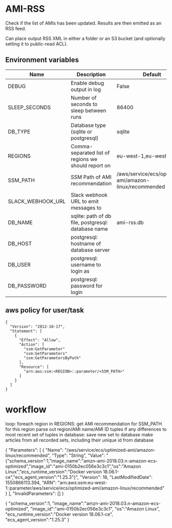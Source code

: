 # AMI-RSS

Check if the list of AMIs has been updated. Results are then emitted as an RSS feed.

Can place output RSS XML in either a folder or an S3 bucket (and optionally setting it to public-read ACL).

## Environment variables

| Name              | Description                                         | Default                                                 |
|-------------------|-----------------------------------------------------|---------------------------------------------------------|
| DEBUG             | Enable debug output in log                          | False                                                   |
| SLEEP_SECONDS     | Number of seconds to sleep between runs             | 86400                                                   |
| DB_TYPE           | Database type (sqlite or postgresql)                | sqlite                                                  |
| REGIONS           | Comma-separated list of regions we should report on | eu-west-1,eu-west-2                                     |
| SSM_PATH          | SSM Path of AMI recommendation                      | /aws/service/ecs/optimized-ami/amazon-linux/recommended |
| SLACK_WEBHOOK_URL | Slack webhook URL to emit messages to               |                                                         |
| DB_NAME           | sqlite: path of db file, postgresql: database name  | ami-rss.db                                              |
| DB_HOST           | postgresql: hostname of database server             |                                                         |
| DB_USER           | postgresql: username to login as                    |                                                         |
| DB_PASSWORD       | postgresql: password for login                      |                                                         |

## aws policy for user/task

```
{
  "Version": "2012-10-17",
  "Statement": [
    {
      "Effect": "Allow",
      "Action": [
        "ssm:GetParameter"
        "ssm:GetParameters"
        "ssm:GetParametersByPath"
      ],
      "Resource": [
        "arn:aws:ssm:<REGION>::parameter/<SSM_PATH>"
      ]
    }
  ]
}
```

# workflow

loop:
  foreach region in REGIONS:
    get AMI recommendation for SSM_PATH for this region
  parse out region/AMI name/AMI ID tuples
  if any differences to most recent set of tuples in database:
    save new set to database
    make articles from all recorded sets, including their unique id from database


{
    "Parameters": [
        {
            "Name": "/aws/service/ecs/optimized-ami/amazon-linux/recommended",
            "Type": "String",
            "Value": "{\"schema_version\":1,\"image_name\":\"amzn-ami-2018.03.n-amazon-ecs-optimized\",\"image_id\":\"ami-0150b2ec056e3c3c1\",\"os\":\"Amazon Linux\",\"ecs_runtime_version\":\"Docker version 18.06.1-ce\",\"ecs_agent_version\":\"1.25.3\"}",
            "Version": 18,
            "LastModifiedDate": 1550866113.394,
            "ARN": "arn:aws:ssm:eu-west-1::parameter/aws/service/ecs/optimized-ami/amazon-linux/recommended"
        }
    ],
    "InvalidParameters": []
}

{
  "schema_version":1,
  "image_name":"amzn-ami-2018.03.n-amazon-ecs-optimized",
  "image_id":"ami-0150b2ec056e3c3c1",
  "os":"Amazon Linux",
  "ecs_runtime_version":"Docker version 18.06.1-ce",
  "ecs_agent_version":"1.25.3"
}
